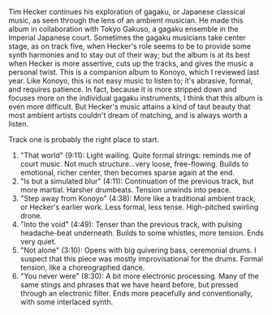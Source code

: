 Tim Hecker continues his exploration of gagaku, or Japanese classical music, as seen through the lens of an ambient
musician. He made this album in collaboration with Tokyo Gakuso, a gagaku ensemble in the Imperial Japanese court.
Sometimes the gagaku musicians take center stage, as on track five, when Hecker's role seems to be to provide some
synth harmonies and to stay out of their way; but the album is at its best when Hecker is more assertive, 
cuts up the tracks, and gives the music a personal twist. This is a companion album to Konoyo, which I reviewed last
year. Like Konoyo, this is not easy music to listen to; it's abrasive, formal, and requires patience. In fact, because
it is more stripped down and focuses more on the individual gagaku instruments, I think that this album is even more
difficult. But Hecker's music attains a kind of taut beauty that most ambient artists couldn't dream of matching, and
is always worth a listen.

Track one is probably the right place to start.

1. "That world" (9:11): Light wailing. Quite formal strings: reminds me of court music. Not much structure...very loose,
free-flowing. Builds to emotional, richer center, then becomes sparse again at the end.
2. "Is but a simulated blur" (4:11): Continuation of the previous track, but more martial. Harsher drumbeats.
Tension unwinds into peace.
3. "Step away from Konoyo" (4:38): More like a traditional ambient track, or Hecker's earlier work. Less formal,
less tense. High-pitched swirling drone.
4. "Into the void" (4:49): Tenser than the previous track, with pulsing headache-beat underneath. Builds to some
whistles, more tension. Ends very quiet.
5. "Not alone" (3:10): Opens with big quivering bass, ceremonial drums. I suspect that this piece was mostly
improvisational for the drums. Formal tension, like a choreographed dance.
6. "You never were" (8:30): A bit more electronic processing. Many of the same stings and phrases that we have
heard before, but pressed through an electronic filter. Ends more peacefully and conventionally,
with some interlaced synth.
